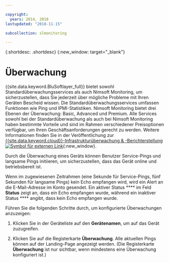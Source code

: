 ```yaml
---

copyright:
  years: 2014, 2018
lastupdated: "2018-11-15"

subcollection: slmonitoring

---
```


{:shortdesc: .shortdesc}
{:new_window: target="_blank"}

# Überwachung
{{site.data.keyword.BluSoftlayer_full}} bietet sowohl Standardüberwachungsservices als auch Nimsoft Monitoring, um sicherzustellen, dass Sie jederzeit über mögliche Probleme mit Ihren Geräten Bescheid wissen. Die Standardüberwachungsservices umfassen Funktionen wie Ping und IPMI-Statistiken. Nimsoft Monitoring bietet drei Ebenen der Überwachung: Basic, Advanced und Premium. Alle Services sowohl bei der Standardüberwachung als auch bei Nimsoft Monitoring haben bestimmte Vorteile und sind im Rahmen verschiedener Preisoptionen verfügbar, um Ihren Geschäftsanforderungen gerecht zu werden. Weitere Informationen finden Sie in der Veröffentlichung zur [{{site.data.keyword.cloud}}-Infrastrukturüberwachung & -Berichterstellung ![Symbol für externen Link](../../icons/launch-glyph.svg "Symbol für externen Link")](https://www.ibm.com/cloud/infrastructure/monitoring){:new_window}.

Durch die Überwachung eines Geräts können Benutzer Service-Pings und langsame Pings initiieren, um sicherzustellen, dass das Gerät online und betriebsbereit ist.

Wenn im zugewiesenen Zeitrahmen (eine Sekunde für Service-Pings, fünf Sekunden für langsame Pings) kein Echo empfangen wird, wird ein Alert an die E-Mail-Adresse
im Konto gesendet. Ein aktiver Status **** im Feld **Status** zeigt an, dass ein Echo empfangen wurde, während ein inaktiver Status ****
angibt, dass kein Echo empfangen wurde.

Führen Sie die folgenden Schritte durch, um konfigurierte Überwachungen anzuzeigen:

1. Klicken Sie in der Geräteliste auf den **Gerätenamen**, um auf das Gerät zuzugreifen.

2. Klicken Sie auf die Registerkarte **Überwachung**. Alle aktuellen Pings können auf der Landing-Page angezeigt werden. (Die Registerkarte **Überwachung** ist nur sichtbar, wenn mindestens eine Überwachung konfiguriert ist.)
